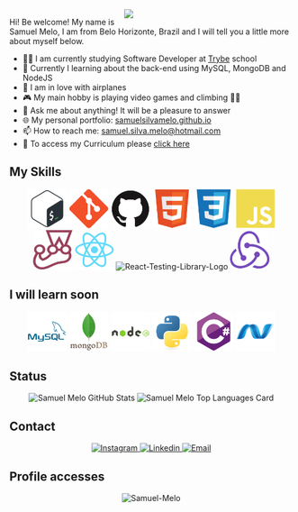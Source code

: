 <img align="right" width="300px" src="https://i.imgur.com/OUbR0t3.png" />

<p>Hi! Be welcome! My name is Samuel Melo, I am from Belo Horizonte, Brazil and I will tell you a little more about myself below.</p>

<div>
  <ul>
    <li>👨‍💻 I am currently studying Software Developer at <a href="https://www.betrybe.com" target="_blank">Trybe</a> school</li>
    <li>🌱 Currently I learning about the back-end using MySQL, MongoDB and NodeJS</li>
    <li>💙 I am in love with airplanes</li>
    <li>🎮 My main hobby is playing video games and climbing 🧗‍♂️</li>
    <li>💬 Ask me about anything! It will be a pleasure to answer</li>
    <li>
      🌐 My personal portfolio:
      <a href="https://samuelsilvamelo.github.io/">samuelsilvamelo.github.io</a>
    </li>
    <li>📫 How to reach me: <a href="mailto:samuel.silva.melo@hotmail.com" >samuel.silva.melo@hotmail.com</a></li>
    <li>📝 To access my Curriculum please <a href="https://gitconnected.com/samuelsilvamelo/resume" >click here</a></li>
  </ul>
</div>

<h2>My Skills</h2>

<div align="center">
  <img width="70px" src="https://raw.githubusercontent.com/devicons/devicon/00f02ef57fb7601fd1ddcc2fe6fe670fef3ae3e4/icons/bash/bash-original.svg" alt="Bash-Logo" />
  <img width="70px" src="https://raw.githubusercontent.com/devicons/devicon/00f02ef57fb7601fd1ddcc2fe6fe670fef3ae3e4/icons/git/git-plain.svg" alt="Git-Logo" />
  <img width="70px" src="https://raw.githubusercontent.com/devicons/devicon/00f02ef57fb7601fd1ddcc2fe6fe670fef3ae3e4/icons/github/github-original.svg" alt="GitHub-Logo" />
  <img width="70px" src="https://raw.githubusercontent.com/devicons/devicon/00f02ef57fb7601fd1ddcc2fe6fe670fef3ae3e4/icons/html5/html5-original.svg" alt="HTML-Logo" />
  <img width="70px" src="https://raw.githubusercontent.com/devicons/devicon/00f02ef57fb7601fd1ddcc2fe6fe670fef3ae3e4/icons/css3/css3-original.svg" alt="CSS-Logo" />
  <img width="70px" src="https://raw.githubusercontent.com/devicons/devicon/00f02ef57fb7601fd1ddcc2fe6fe670fef3ae3e4/icons/javascript/javascript-plain.svg" alt="JavaScript-Logo" />
  <img width="70px" src="https://raw.githubusercontent.com/devicons/devicon/00f02ef57fb7601fd1ddcc2fe6fe670fef3ae3e4/icons/jest/jest-plain.svg" alt="Jest-Logo" />
  <img width="70px" src="https://raw.githubusercontent.com/devicons/devicon/00f02ef57fb7601fd1ddcc2fe6fe670fef3ae3e4/icons/react/react-original.svg" alt="React.js-Logo" />
  <img width="70px" src="https://i.imgur.com/wbRSD1i.png" alt="React-Testing-Library-Logo" />
  <img width="70px" src="https://raw.githubusercontent.com/devicons/devicon/00f02ef57fb7601fd1ddcc2fe6fe670fef3ae3e4/icons/redux/redux-original.svg" alt="Redux-Logo" />
</div>

<h2>I will learn soon</h2>

<div align="center">
  <img width="70px" src="https://raw.githubusercontent.com/devicons/devicon/00f02ef57fb7601fd1ddcc2fe6fe670fef3ae3e4/icons/mysql/mysql-plain-wordmark.svg" alt="MySQL-Logo" />
  <img width="70px" src="https://raw.githubusercontent.com/devicons/devicon/00f02ef57fb7601fd1ddcc2fe6fe670fef3ae3e4/icons/mongodb/mongodb-original-wordmark.svg" alt="MongoDB-Logo" />
  <img width="70px" src="https://raw.githubusercontent.com/devicons/devicon/00f02ef57fb7601fd1ddcc2fe6fe670fef3ae3e4/icons/nodejs/nodejs-original-wordmark.svg" alt="NodeJS-Logo" />
  <img width="70px" src="https://raw.githubusercontent.com/devicons/devicon/00f02ef57fb7601fd1ddcc2fe6fe670fef3ae3e4/icons/python/python-original.svg" alt="Python-Logo" />
  <img width="70px" src="https://raw.githubusercontent.com/devicons/devicon/00f02ef57fb7601fd1ddcc2fe6fe670fef3ae3e4/icons/csharp/csharp-original.svg" alt="C-Sharp-Logo" />
  <img width="70px" src="https://raw.githubusercontent.com/devicons/devicon/00f02ef57fb7601fd1ddcc2fe6fe670fef3ae3e4/icons/dot-net/dot-net-original.svg" alt="Dot-Net-Logo" />
</div>

<h2>Status</h2>

<div align="center">
  <img height="150px" src="https://github-readme-stats.vercel.app/api?username=SamuelSilvaMelo&count_private=true&hide=stars&show_icons=true&theme=dracula" alt="Samuel Melo GitHub Stats" />
  <img height="150px" src="https://github-readme-stats.vercel.app/api/top-langs/?username=SamuelSilvaMelo&layout=compact&theme=dracula" alt="Samuel Melo Top Languages Card" />
</div>

<h2>Contact</h2>

<div align="center">
  <a href="https://www.instagram.com/samuelmelloo/" target="_blank">
    <img width="120px" src="https://i.imgur.com/jJAq6d5.png" alt="Instagram" />
  </a>
  <a href="https://www.linkedin.com/in/samuel-silva-melo/" target="_blank">
    <img width="120px" src="https://i.imgur.com/twkI2be.png" alt="Linkedin" />
  </a>
  <a href="mailto:samuel.silva.melo@hotmail.com" target="_blank">
    <img width="120px" src="https://i.imgur.com/a8RlM51.png" alt="Email" />
  </a>
</div>

<h2>Profile accesses</h2>

<div align="center">
  <img src="https://komarev.com/ghpvc/?username=SamuelSilvaMelo" alt="Samuel-Melo" />
</div>

